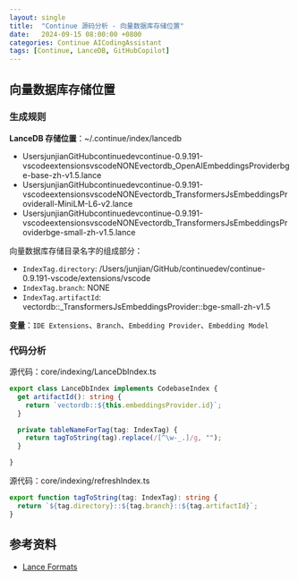 ```yaml
---
layout: single
title:  "Continue 源码分析 - 向量数据库存储位置"
date:   2024-09-15 08:00:00 +0800
categories: Continue AICodingAssistant
tags: [Continue, LanceDB, GitHubCopilot]
---
```


## 向量数据库存储位置

### 生成规则
**LanceDB 存储位置**：~/.continue/index/lancedb
  - UsersjunjianGitHubcontinuedevcontinue-0.9.191-vscodeextensionsvscodeNONEvectordb_OpenAIEmbeddingsProviderbge-base-zh-v1.5.lance
  - UsersjunjianGitHubcontinuedevcontinue-0.9.191-vscodeextensionsvscodeNONEvectordb_TransformersJsEmbeddingsProviderall-MiniLM-L6-v2.lance
  - UsersjunjianGitHubcontinuedevcontinue-0.9.191-vscodeextensionsvscodeNONEvectordb_TransformersJsEmbeddingsProviderbge-small-zh-v1.5.lance

向量数据库存储目录名字的组成部分：
- `IndexTag.directory`: /Users/junjian/GitHub/continuedev/continue-0.9.191-vscode/extensions/vscode
- `IndexTag.branch`: NONE
- `IndexTag.artifactId`: vectordb::_TransformersJsEmbeddingsProvider::bge-small-zh-v1.5

**变量**：`IDE Extensions`、`Branch`、`Embedding Provider`、`Embedding Model`

### 代码分析
源代码：core/indexing/LanceDbIndex.ts
```typescript
export class LanceDbIndex implements CodebaseIndex {
  get artifactId(): string {
    return `vectordb::${this.embeddingsProvider.id}`;
  }

  private tableNameForTag(tag: IndexTag) {
    return tagToString(tag).replace(/[^\w-_.]/g, "");
  }

}
```

源代码：core/indexing/refreshIndex.ts
```typescript
export function tagToString(tag: IndexTag): string {
  return `${tag.directory}::${tag.branch}::${tag.artifactId}`;
}
```


## 参考资料
- [Lance Formats](https://lancedb.github.io/lance/format.html)
